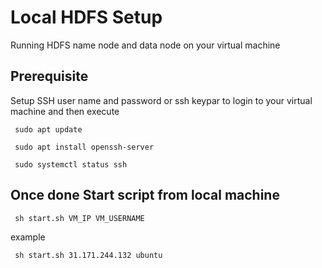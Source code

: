 # Local HDFS Setup
Running HDFS name node and data node on your virtual machine

## Prerequisite
Setup SSH user name and password or ssh keypar to login to your virtual machine and then execute 

<code> sudo apt update</code>
  
<code> sudo apt install openssh-server </code>

<code> sudo systemctl status ssh</code>

## Once done Start script from local machine

<code> sh start.sh VM_IP VM_USERNAME</code>

example

<code> sh start.sh 31.171.244.132 ubuntu</code>
